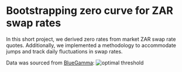# Bootstrapping zero curve for ZAR swap rates
In this short project, we derived zero rates from market ZAR swap rate quotes. Additionally, we implemented a methodology to accommodate jumps and track daily fluctuations in swap rates.

Data was sourced from [BlueGamma](https://www.bluegamma.io/swap-rates/zar-swap-rates):
![optimal threshold](optimal_threshold.png)

